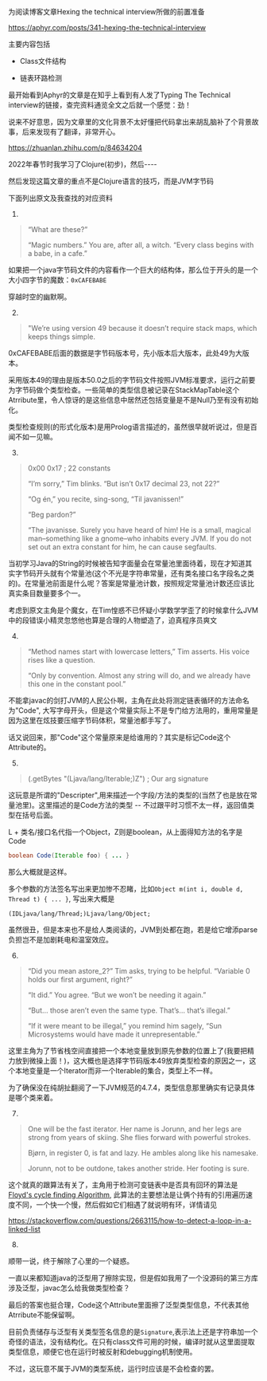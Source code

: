 为阅读博客文章Hexing the technical interview所做的前置准备

https://aphyr.com/posts/341-hexing-the-technical-interview

主要内容包括

+ Class文件结构

+ 链表环路检测

最开始看到Aphyr的文章是在知乎上看到有人发了Typing The Technical interview的链接，查完资料通览全文之后就一个感觉：劲！

说来不好意思，因为文章里的文化背景不太好懂把代码拿出来胡乱脑补了个背景故事，后来发现有了翻译，非常开心。

https://zhuanlan.zhihu.com/p/84634204

2022年春节时我学习了Clojure(初步)，然后----

然后发现这篇文章的重点不是Clojure语言的技巧，而是JVM字节码

下面列出原文及我查找的对应资料

1.

> “What are these?”
> 
> “Magic numbers.” You are, after all, a witch. “Every class begins with a babe, in a cafe.”

如果把一个java字节码文件的内容看作一个巨大的结构体，那么位于开头的是一个大小四字节的魔数：`0xCAFEBABE`

穿越时空的幽默啊。

2.

> "We’re using version 49 because it doesn’t require stack maps, which keeps things simple. 

0xCAFEBABE后面的数据是字节码版本号，先小版本后大版本，此处49为大版本。

采用版本49的理由是版本50.0之后的字节码文件按照JVM标准要求，运行之前要为字节码做个类型检查。一些简单的类型信息被记录在StackMapTable这个Atrribute里，令人惊讶的是这些信息中居然还包括变量是不是Null乃至有没有初始化。

类型检查规则(的形式化版本)是用Prolog语言描述的，虽然很早就听说过，但是百闻不如一见嘛。

3.

>   0x00 0x17                 ; 22 constants
> 
>  “I’m sorry,” Tim blinks. “But isn’t 0x17 decimal 23, not 22?”
> 
> “Og én,” you recite, sing-song, “Til javanissen!”
> 
> “Beg pardon?”
> 
> “The javanisse. Surely you have heard of him! He is a small, magical man–something like a gnome–who inhabits every JVM. If you do not set out an extra constant for him, he can cause segfaults.

当初学习Java的String的时候被告知字面量会在常量池里面待着，现在才知道其实字节码开头就有个常量池(这个不光是字符串常量，还有类名接口名字段名之类的)。在常量池前面是什么呢？答案是常量池计数，按照规定常量池计数还应该比真实条目数量要多个一。

考虑到原文主角是个魔女，在Tim惶惑不已怀疑小学数学学歪了的时候拿什么JVM中的段错误小精灵忽悠他也算是合理的人物塑造了，迫真程序员爽文

4.

> “Method names start with lowercase letters,” Tim asserts. His voice rises like a question.
> 
> “Only by convention. Almost any string will do, and we already have this one in the constant pool.”

不能拿javac的剑打JVM的人民公仆啊，主角在此处将测定链表循环的方法命名为"Code", 大写字母开头，但是这个常量实际上不是专门给方法用的，重用常量是因为这里在炫技要压缩字节码体积，常量池都手写了。

话又说回来，那"Code"这个常量原来是给谁用的？其实是标记Code这个Attribute的。

5.

> (.getBytes "(Ljava/lang/Iterable;)Z") ; Our arg signature

这玩意是所谓的"Descripter",用来描述一个字段/方法的类型的(当然了也是放在常量池里)。这里描述的是Code方法的类型 -- 不过跟平时习惯不太一样，返回值类型在括号后面。

L + 类名/接口名代指一个Object，Z则是boolean，从上面得知方法的名字是Code

```java
boolean Code(Iterable foo) { ... }
```

那么大概就是这样。

多个参数的方法签名写出来更加惨不忍睹，比如`Object m(int i, double d, Thread t) { ... }`, 写出来大概是

```
(IDLjava/lang/Thread;)Ljava/lang/Object;
```

虽然很丑，但是本来也不是给人类阅读的，JVM到处都在跑，若是给它增添parse负担岂不是加剧耗电和温室效应。

6.

> “Did you mean astore_2?” Tim asks, trying to be helpful. “Variable 0 holds our first argument, right?”
> 
> “It did.” You agree. “But we won’t be needing it again.”
> 
> “But… those aren’t even the same type. That’s… that’s illegal.”
> 
> “If it were meant to be illegal,” you remind him sagely, “Sun Microsystems would have made it unrepresentable.”

这里主角为了节省栈空间直接把一个本地变量放到原先参数的位置上了(我要把精力放到微操上面！)，这大概也是选择字节码版本49放弃类型检查的原因之一，这个本地变量是一个Iterator而非一个Iterable的集合，类型上不一样。

为了确保没在纯胡扯翻阅了一下JVM规范的4.7.4，类型信息那里确实有记录具体是哪个类来着。

7.

> One will be the fast iterator. Her name is Jorunn, and her legs are strong from years of skiing. She flies forward with powerful strokes.
> 
> Bjørn, in register 0, is fat and lazy. He ambles along like his namesake.
> 
> Jorunn, not to be outdone, takes another stride. Her footing is sure.

这个就真的跟算法有关了，主角用于检测可变链表中是否具有回环的算法是[Floyd's cycle finding Algorithm](http://en.wikipedia.org/wiki/Cycle_detection#Tortoise_and_hare), 此算法的主要想法是让俩个持有的引用遍历速度不同，一个快一个慢，然后假如它们相遇了就说明有环，详情请见

https://stackoverflow.com/questions/2663115/how-to-detect-a-loop-in-a-linked-list

8.
顺带一说，终于解除了心里的一个疑惑。

一直以来都知道java的泛型用了擦除实现，但是假如我用了一个没源码的第三方库涉及泛型，javac怎么给我做类型检查？

最后的答案也挺合理，Code这个Attribute里面擦了泛型类型信息，不代表其他Atrribute不能保留啊。

目前负责储存与泛型有关类型签名信息的是`Signature`,表示法上还是字符串加一个奇怪的语法，没有结构化。在只有class文件可用的时候，编译时就从这里面提取类型信息，顺便它也在运行时被反射和debugging机制使用。

不过，这玩意不属于JVM的类型系统，运行时应该是不会检查的罢。
